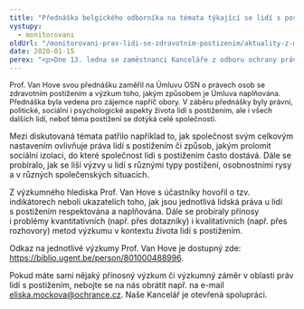 ```yaml
---
title: "Přednáška belgického odborníka na témata týkající se lidí s postižením"
vystupy:
  - monitorovani
oldUrl: "/monitorovani-prav-lidi-se-zdravotnim-postizenim/aktuality-z-monitorovani/aktuality-z-monitorovani-2020/prednaska-belgickeho-odbornika-na-temata-tykajici-se-lidi-s-postizenim/"
date: 2020-01-15
perex: "<p>Dne 13. ledna se zaměstnanci Kanceláře z odboru ochrany práv osob se zdravotním postižením a z úseku výzkumu zúčastnili přednášky Prof. dr. Geert Van Hove, odborníka na témata týkající se lidí s postižením ze známé belgické Ghent University. Přednášku organizovala FSS MU Brno.</p>"
---
```


<!-- imported from the old website -->

<p><span style="font-size: 12.8px;">Prof. Van Hove svou přednášku zaměřil na Úmluvu OSN o právech osob se zdravotním postižením a výzkum toho, jakým způsobem je Úmluva naplňována. Přednáška byla vedena pro zájemce napříč obory. V záběru přednášky byly právní, politické, sociální i psychologické aspekty života lidí s postižením, ale i všech dalších lidí, neboť téma postižení se dotýká celé společnosti.    </span></p> <p>Mezi diskutovaná témata patřilo například to, jak společnost svým celkovým nastavením ovlivňuje práva lidí s postižením či způsob, jakým prolomit sociální izolaci, do které společnost lidi s postižením často dostává. Dále se probíralo, jak se liší výzvy u lidí s různými typy postižení, osobnostními rysy a v různých společenských situacích.</p> <p>Z výzkumného hlediska Prof. Van Hove s účastníky hovořil o tzv. indikátorech neboli ukazatelích toho, jak jsou jednotlivá lidská práva u lidí s postižením respektována a naplňována. Dále se probíraly přínosy i problémy kvantitativních (např. přes dotazníky) i kvalitativních (např. přes rozhovory) metod výzkumu v kontextu života lidí s postižením.  </p> <p>Odkaz na jednotlivé výzkumy Prof. Van Hove je dostupný zde: <a href="https://biblio.ugent.be/person/801000488996" target="_blank">https://biblio.ugent.be/person/801000488996</a>.</p> <p>Pokud máte sami nějaký přínosný výzkum či výzkumný záměr v oblasti práv lidí s postižením, nebojte se na nás obrátit např. na e-mail <a href="mailto:eliska.mockova@ochrance.cz">eliska.mockova@ochrance.cz</a>. Naše Kancelář je otevřená spolupráci.  </p>
